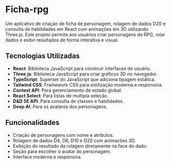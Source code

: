 # Ficha-rpg

Um aplicativo de criação de ficha de personagem, rolagem de dados D20 e consulta de habilidades em React com animações em 3D utilizando Three.js. Este projeto permite aos usuários criar personagens de RPG, rolar dados e exibir resultados de forma interativa e visual.

## Tecnologias Utilizadas

- **React**: Biblioteca JavaScript para construir interfaces de usuário.
- **Three.js**: Biblioteca JavaScript para criar gráficos 3D no navegador.
- **TypeScript**: Superset do JavaScript que adiciona tipagem estática.
- **Tailwind CSS**: Framework CSS para estilização moderna e responsiva.
- **Context API**: Para gerenciamento de estado global.
- **React Select**: Para listas de multipla seleção.
- **D&D 5E API**: Para consulta de classes e habilidades.
- **Deep AI**: Para os avatares dos personagens.

## Funcionalidades

- Criação de personagens com nome e atributos.
- Rolagem de dados D4, D6, D10 e D20 com animações 3D.
- Exibição do resultado da rolagem diretamente na face do dado.
- Seção para escolher o avatar do personagem.
- Interface moderna e responsiva.
